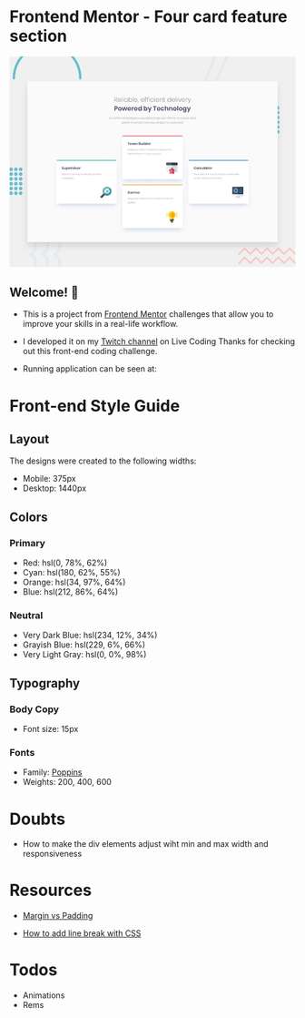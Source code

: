 # Frontend Mentor - Four card feature section

![Design preview for the Four card feature section coding challenge](./design/desktop-preview.jpg)

## Welcome! 👋

- This is a project from [Frontend Mentor](https://www.frontendmentor.io) challenges that allow you to improve your skills in a real-life workflow.

- I developed it on my [Twitch channel](https://www.twitch.tv/balanze) on Live Coding
  Thanks for checking out this front-end coding challenge.

- Running application can be seen at:

# Front-end Style Guide

## Layout

The designs were created to the following widths:

- Mobile: 375px
- Desktop: 1440px

## Colors

### Primary

- Red: hsl(0, 78%, 62%)
- Cyan: hsl(180, 62%, 55%)
- Orange: hsl(34, 97%, 64%)
- Blue: hsl(212, 86%, 64%)

### Neutral

- Very Dark Blue: hsl(234, 12%, 34%)
- Grayish Blue: hsl(229, 6%, 66%)
- Very Light Gray: hsl(0, 0%, 98%)

## Typography

### Body Copy

- Font size: 15px

### Fonts

- Family: [Poppins](https://fonts.google.com/specimen/Poppins)
- Weights: 200, 400, 600

# Doubts

- How to make the div elements adjust wiht min and max width and responsiveness

# Resources

- [Margin vs Padding](https://blog.hubspot.com/website/css-margin-vs-padding#:~:text=What's%20the%20Difference%20Between%20Margin,and%20the%20content%20inside%20it.&text=In%20creating%20the%20gap%2C%20the,the%20border%20of%20an%20element.)

- [How to add line break with CSS](https://www.designcise.com/web/tutorial/how-to-add-a-line-break-to-an-html-element-using-css-only)

# Todos

- Animations
- Rems
